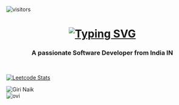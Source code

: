 ![visitors](https://visitor-badge.laobi.icu/badge?page_id=Mudavath-Giri-Naik.Mudavath-Giri-Naik)
<h1 align="center">
    <a href="https://git.io/typing-svg"><img src="https://readme-typing-svg.herokuapp.com?font=Roman&weight=900&size=36&duration=2000&color=0A3CF7&center=true&vCenter=true&width=435&height=73&lines=Hi+there%F0%9F%91%8B;I'm+Giri+Naik" alt="Typing SVG" /></a> 
</h1>
<h3 align="center">A passionate Software Developer from India IN</h3>
<br/>

[![Leetcode Stats](https://leetcard.jacoblin.cool/Mudavathgirinaik)](https://leetcode.com/u/Mudavathgirinaik/)

<p align="left"> <img src="https://github-readme-stats.vercel.app/api?username=Mudavath-Giri-Naik&show_icons=true&theme=gotham" alt="Giri Naik" />
<br/>
  
<img src="https://github-readme-stats.vercel.app/api/top-langs?username=Mudavath-Giri-Naik&show_icons=true&locale=en&layout=compact&theme=chartreuse-dark" alt="ovi" />


